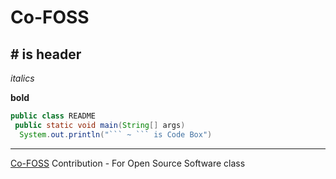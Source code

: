 # Co-FOSS

## # is header

*italics*

**bold**

```java
public class README
 public static void main(String[] args)
  System.out.println("``` ~ ``` is Code Box")
```

***
[Co-FOSS](https://github.com/k0ngmin/Co-FOSS)
Contribution - For Open Source Software class
